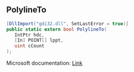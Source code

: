 ## PolylineTo

```csharp
[DllImport("gdi32.dll", SetLastError = true)]
public static extern bool PolylineTo(
   IntPtr hdc,
   [In] POINT[] lppt,
   uint cCount
);
```

Microsoft documentation: [Link](https://docs.microsoft.com/en-us/windows/win32/api/wingdi/nf-wingdi-polylineto)

